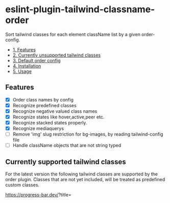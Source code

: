 # eslint-plugin-tailwind-classname-order

Sort tailwind classes for each element className list by a given order-config.

- [1. Features](#features)
- [2. Currently unsupported tailwind classes](#currently-unsupported-tailwind-classes)
- [3. Default order config](#default-order-config)
- [4. Installation](#installation)
- [5. Usage](#usage)

## Features
- [x] Order class names by config
- [x] Recognize predefined classes
- [x] Recognize negative valued class names
- [x] Recognize states like hover,active,peer etc.
- [x] Recognize stacked states properly.
- [x] Recognize mediaquerys
- [ ] Remove 'img' slug restriction for bg-images, by reading tailwind-config file
- [ ] Handle className objects that are not string typed

## Currently supported tailwind classes
For the latest version the following tailwind classes are supported by the order plugin.
Classes that are not yet included, will be treated as predefined custom classes.

https://progress-bar.dev/<thepercentage>?title=<title>
- Background Size (when using arbitrary values)
- Border Color (when using arbitrary values)
- Box Shadow Color

## Default order config
- predefined class

#### #browser behavior
- box-sizing

#### #object reference - High priority because it refers to neighboring content
- peer
- group

#### #object identity, positioning (where)
- position
- (position) top, right, bottom, left
- visibility
- z-index

#### #object identity, sizing (how)
- (flex) flex width
- (flex) basis
- container
- width
- width-min
- width-max
- height
- height-min
- height-max
- aspect-ratio

#### #object identity, core identity (what)
- display

#### #flex identity, core flex identity (what flex)
- (flex) direction (row/col)
- (flex) wrap

#### #grid identity, core grid identity (what grid)
- (grid) grid-cols (grid-template-columns)
- (grid) grid-column
- (grid) grid-rows (grid-template-rows)
- (grid) grid-row
- (grid) grid-flow
- (grid) auto-cols
- (grid) auto-rows
- (grid) justify items
- (grid) justify self
- (grid) align content

#### #flex/grid identity, core flex/grid identity (what flex/grid)
- (flex / grid) justify-content
- (flex / grid) align-items
- (flex / grid) align self
- (flex / grid) gap (x, y)

#### #object identity, environmental behaviour
- place items
- place content
- place self
- padding x
- padding y
- padding (top, right, bottom, left)
- margin-x
- margin-y
- margin (top, right, bottom, left)
- space between (x, y)
- float
- clear
- isolation

#### #object identity modification
- transform (x, y, rotate, scale, skew)

#### #content behaviour
- object fit
- object position
- overflow
- overscroll
- order
- break-before
- break-after
- break-inside
- box-decoration-break

#### #styling - content / text related
- whitespace

#### #text styling
- font-family
- font-size
- font-weight
- font-style
- tracking
- leading
- text-color
- text-position
- indent
- word-break

#### #body behaviour
- opacity

#### #body styling
- background (url, repeat, pos, size)
- background-color
- (svg) fill
- (svg) stroke
- border (style, width, radius)
- border-color
- box-shadow
- transition (property, duration, timing function, delay)

#### #state management
States are priority wise in the same order as they are presented on the tailwind docs, excluding the ```@media``` type prefixes https://tailwindcss.com/docs/hover-focus-and-other-states#appendix

#### #media querys
This plugin supports the default breakpoint prefixes as listed on the tailwind docs. https://tailwindcss.com/docs/responsive-design <br/>
Furthermore more custom prefixes are also already added. The ```orderConfig.json``` file can of course be altered to include even more custom breakpoint prefixes.
- xs
- sm
- md
- 2md
- lg
- 2lg
- xl
- 2xl
- 3xl

## Installation

You'll first need to install [ESLint](https://eslint.org/):

```sh
npm i eslint --save-dev
```

Next, install `eslint-plugin-tailwind-classname-order`:

```sh
npm install eslint-plugin-tailwind-classname-order --save-dev
```

## Usage

Add `tailwind-classname-order` to the plugins section of your `.eslintrc` configuration file. You can omit the `eslint-plugin-` prefix:

```json
{
    "plugins": [
        "tailwind-classname-order"
    ]
}
```


Then configure the rules you want to use under the rules section.

```json
{
    "rules": {
        "tailwind-classname-order/rule-name": 2
    }
}
```



